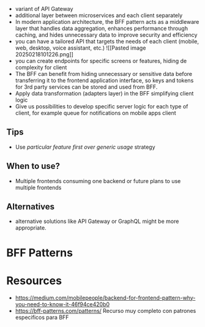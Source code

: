 + variant of API Gateway
+ additional layer between microservices and each client separately
+ In modern application architecture, the BFF pattern acts as a middleware layer that handles data aggregation, enhances performance through caching, and hides unnecessary data to improve security and efficiency
+ you can have a tailored API that targets the needs of each client (mobile, web, desktop, voice assistant, etc.)
![[Pasted image 20250218101226.png]]
+ you can create endpoints for specific screens or features, hiding de complexity for client
+ The BFF can benefit from hiding unnecessary or sensitive data before transferring it to the frontend application interface, so keys and tokens for 3rd party services can be stored and used from BFF.
+ Apply data transformation (adapters layer) in the BFF simplifying client logic
+ Give us possibilities to develop specific server logic for each type of client, for example queue for notifications on mobile apps client
## Tips
+ Use _particular feature first over generic usage_ strategy

## When to use?
+ Multiple frontends consuming one backend or future plans to use multiple frontends
## Alternatives
+ alternative solutions like API Gateway or GraphQL might be more appropriate.
# BFF Patterns

# Resources
+ https://medium.com/mobilepeople/backend-for-frontend-pattern-why-you-need-to-know-it-46f94ce420b0
+ https://bff-patterns.com/patterns/ Recurso muy completo con patrones especificos para BFF